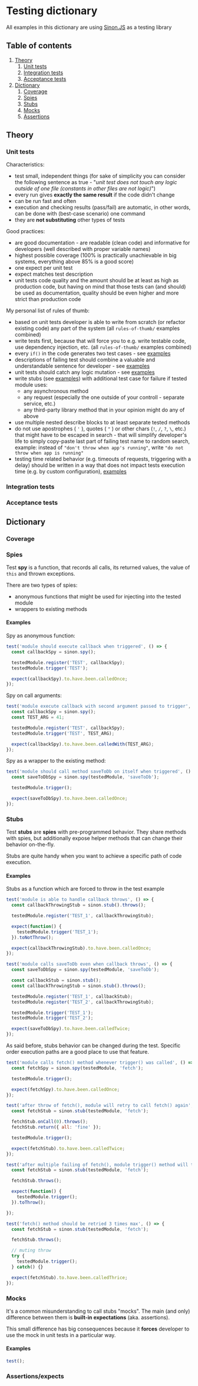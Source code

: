 Testing dictionary
==================

All examples in this dictionary are using [Sinon.JS](https://sinonjs.org/) as a testing library

## Table of contents

1. [Theory](#theory)
    1. [Unit tests](#unit-tests)
    1. [Integration tests](#integration-tests)
    1. [Acceptance tests](#acceptance-tests)
1. [Dictionary](#dictionary)
    1. [Coverage](#coverage)
    1. [Spies](#spies)
    1. [Stubs](#stubs)
    1. [Mocks](#mocks)
    1. [Assertions](#assertions)

## Theory

### Unit tests

Characteristics:

* test small, independent things (for sake of simplicity you can consider the following sentence as true - "_unit test does not touch any logic outside of one file (constants in other files are not logic)_")
* every run gives **exactly the same result** if the code didn't change
* can be run fast and often
* execution and checking results (pass/fail) are automatic, in other words, can be done with (best-case scenario) one command
* they are **not substituting** other types of tests


Good practices:

* are good documentation - are readable (clean code) and informative for developers (well described with proper variable names)
* highest possible coverage (100% is practically unachievable in big systems, everything above 85% is a good score)
* one expect per unit test
* expect matches test description
* unit tests code quality and the amount should be at least as high as production code, but having on mind that those tests can (and should) be used as documentation, quality should be even higher and more strict than production code

My personal list of rules of thumb:

* based on unit tests developer is able to write from scratch (or refactor existing code) any part of the system (all `rules-of-thumb/` examples combined)
* write tests first, because that will force you to e.g. write
testable code, use dependency injection, etc. (all `rules-of-thumb/` examples combined)
* every `if()` in the code generates two test cases - see [examples](rules-of-thumb/every-if-two-test-cases.test.js)
* descriptions of failing test should combine a valuable and understandable sentence for developer - see [examples](rules-of-thumb/informative-descriptions.test.js)
* unit tests should catch any logic mutation - see [examples](rules-of-thumb/logic-mutation.test.js)
* write stubs (see [examples](rules-of-thumb/stubs.test.js)) with additional test case for failure if tested module uses:
    * any asynchronous method
    * any request (especially the one outside of your controll - separate service, etc.)
    * any third-party library method that in your opinion might do any of above
* use multiple nested describe blocks to at least separate tested methods
* do not use apostrophes ( `'` ), quotes ( `"` ) or other chars (`!`, `/`, `?`, `\`, etc.) that might have to be escaped in search - that will simplify developer's life to simply copy-paste last part of failing test name to random search, example: instead of `"don't throw when app's running"`, write `"do not throw when app is running"`
* testing time related behavior (e.g. timeouts of requests, triggering with a delay) should be written in a way that does not impact tests execution time (e.g. by custom configuration), [examples](rules-of-thumb/time-events.test.js)


### Integration tests

### Acceptance tests

## Dictionary

### Coverage

### Spies

Test **spy** is a function, that records all calls, its returned values, the value of `this` and thrown exceptions.

There are two types of spies:
- anonymous functions that might be used for injecting into the tested module
- wrappers to existing methods

#### Examples

Spy as anonymous function:

```javascript
test('module should execute callback when triggered', () => {
  const callbackSpy = sinon.spy();

  testedModule.register('TEST', callbackSpy);
  testedModule.trigger('TEST');

  expect(callbackSpy).to.have.been.calledOnce;
});
```


Spy on call arguments:

```javascript
test('module execute callback with second argument passed to trigger', () => {
  const callbackSpy = sinon.spy();
  const TEST_ARG = 41;

  testedModule.register('TEST', callbackSpy);
  testedModule.trigger('TEST', TEST_ARG);

  expect(callbackSpy).to.have.been.calledWith(TEST_ARG);
});
```


Spy as a wrapper to the existing method:

```javascript
test('module should call method saveToDb on itself when triggered', () => {
  const saveToDbSpy = sinon.spy(testedModule, 'saveToDb');

  testedModule.trigger();

  expect(saveToDbSpy).to.have.been.calledOnce;
});
```

### Stubs

Test **stubs** are **spies** with pre-programmed behavior. They share methods with
spies, but additionally expose helper methods that can change their behavior on-the-fly.

Stubs are quite handy when you want to achieve a specific path of code execution.

#### Examples

Stubs as a function which are forced to throw in the test example

```javascript
test('module is able to handle callback throws', () => {
  const callbackThrowingStub = sinon.stub().throws();

  testedModule.register('TEST_1', callbackThrowingStub);

  expect(function() {
    testedModule.trigger('TEST_1');
  }).toNotThrow();

  expect(callbackThrowingStub).to.have.been.calledOnce;
});

test('module calls saveToDb even when callback throws', () => {
  const saveToDbSpy = sinon.spy(testedModule, 'saveToDb');

  const callbackStub = sinon.stub();
  const callbackThrowingStub = sinon.stub().throws();

  testedModule.register('TEST_1', callbackStub);
  testedModule.register('TEST_2', callbackThrowingStub);

  testedModule.trigger('TEST_1');
  testedModule.trigger('TEST_2');

  expect(saveToDbSpy).to.have.been.calledTwice;
});
```

As said before, stubs behavior can be changed during the test.
Specific order execution paths are a good place to use that feature.

```javascript
test('module calls fetch() method whenever trigger() was called', () => {
  const fetchSpy = sinon.spy(testedModule, 'fetch');

  testedModule.trigger();

  expect(fetchSpy).to.have.been.calledOnce;
});

test('after throw of fetch(), module will retry to call fetch() again', () => {
  const fetchStub = sinon.stub(testedModule, 'fetch');

  fetchStub.onCall(0).throws();
  fetchStub.return({ all: 'fine' });

  testedModule.trigger();

  expect(fetchStub).to.have.been.calledTwice;
});

test('after multiple failing of fetch(), module trigger() method will throw', () => {
  const fetchStub = sinon.stub(testedModule, 'fetch');

  fetchStub.throws();

  expect(function() {
    testedModule.trigger();
  }).toThrow();

});

test('fetch() method should be retried 3 times max', () => {
  const fetchStub = sinon.stub(testedModule, 'fetch');

  fetchStub.throws();

  // muting throw
  try {
    testedModule.trigger();
  } catch() {}

  expect(fetchStub).to.have.been.calledThrice;
});
```


### Mocks

It's a common misunderstanding to call stubs "mocks". The main (and only) difference
between them is **built-in expectations** (aka. assertions).

This small difference has big consequences because it **forces** developer to
use the mock in unit tests in a particular way.

#### Examples

```javascript
test();
```

### Assertions/expects
